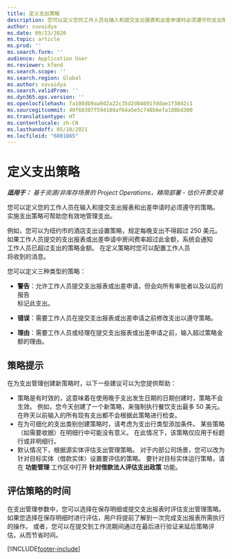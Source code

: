 ```yaml
---
title: 定义支出策略
description: 您可以定义您的工作人员在输入和提交支出报表和出差申请时必须遵守的支出策略。
author: suvaidya
ms.date: 09/23/2020
ms.topic: article
ms.prod: ''
ms.search.form: ''
audience: Application User
ms.reviewer: kfend
ms.search.scope: ''
ms.search.region: Global
ms.author: suvaidya
ms.search.validFrom: ''
ms.dyn365.ops.version: ''
ms.openlocfilehash: fa108db9aa0d2a22c35d2d046917ddae1f3842c1
ms.sourcegitcommit: 40f68387f594180af64a5e5c748b6efa188bd300
ms.translationtype: HT
ms.contentlocale: zh-CN
ms.lasthandoff: 05/10/2021
ms.locfileid: "6001865"
---
```

# <a name="define-expense-policies"></a>定义支出策略

_**适用于：** 基于资源/非库存场景的 Project Operations，精简部署 - 估价开票交易_

您可以定义您的工作人员在输入和提交支出报表和出差申请时必须遵守的策略。         
实施支出策略可帮助您有效地管理支出。         

例如，您可以为纽约市的酒店支出设置策略，规定每晚支出不得超过 250 美元。       
如果工作人员提交的支出报表或出差申请中房间费率超过此金额，系统会通知         
工作人员已超过支出的策略金额。 在定义策略时您可以配置工作人员        
将收到的消息。      
        
您可以定义三种类型的策略：         
        
- **警告**：允许工作人员提交支出报表或出差申请，但会向所有审批者以及以后的报告         
  标记此支出。        

- **错误**：需要工作人员在提交支出报表或出差申请之前修改支出以遵守策略。        
 
 - **理由**：需要工作人员或经理在提交支出报表或出差申请之前，输入超过策略金额的理由。        

## <a name="policy-tips"></a>策略提示
在为支出管理创建新策略时，以下一些建议可以为您提供帮助： 

- 策略是有时效的，这意味着在使用晚于支出发生日期的日期创建时，策略不会生效。 例如，您今天创建了一个新策略，来强制执行餐饮支出最多 50 美元。 在昨天以前输入的所有现有支出都不会根据此策略进行检查。
- 在为可细化的支出类别创建策略时，请考虑为支出行类型添加条件。 某些策略（如需要收据）在明细行中可能没有意义。 在此情况下，该策略仅应用于标题行或非明细行。 
- 默认情况下，根据源实体评估支出管理策略。 对于内部公司场景，您可以改为针对目标实体（借款实体）设置要评估的策略。 要针对目标实体运行策略，请在 **功能管理** 工作区中打开 **针对借款法人评估支出政策** 功能。

## <a name="when-to-evaluate-policies"></a>评估策略的时间

在支出管理参数中，您可以选择在保存明细或提交支出报表时评估支出管理策略。 如果您选择在保存明细时进行评估，用户将提前了解到一次完成支出报表所需执行的操作。 或者，您可以在提交到工作流期间通过在最后进行验证来延后策略评估，从而节省时间。


[!INCLUDE[footer-include](../includes/footer-banner.md)]